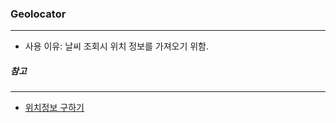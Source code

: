 ### Geolocator
---
* 사용 이유: 날씨 조회시 위치 정보를 가져오기 위함.


##### 참고
---
* <a href="https://keyborddrizzle.tistory.com/entry/flutter-makeWeatherApp1">위치정보 구하기</a>